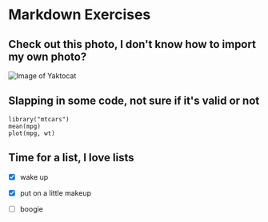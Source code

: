 # Markdown Exercises
## Check out this photo, I don't know how to import my own photo?

![Image of Yaktocat](https://octodex.github.com/images/yaktocat.png)


## Slapping in some code, not sure if it's valid or not

```
library("mtcars")
mean(mpg)
plot(mpg, wt)
```

## Time for a list, I love lists

- [x] wake up
- [x] put on a little makeup
- [ ] boogie










